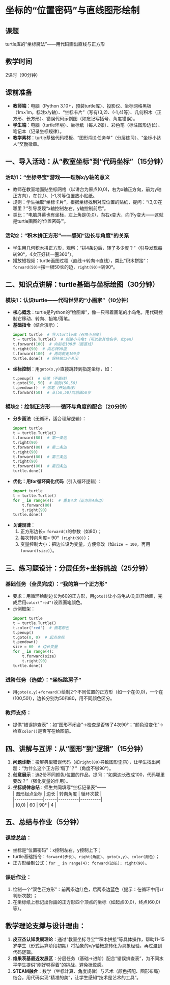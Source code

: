 # 坐标的“位置密码”与直线图形绘制


## 课题  
turtle库的“坐标魔法”——用代码画出直线与正方形  


## 教学时间  
2课时（90分钟）  


## 课前准备  
- **教师端**：电脑（Python 3.10+，预装turtle库）、投影仪、坐标网格黑板（1m×1m，标注x/y轴）、“坐标卡片”（写有(3,2)、(-1,4)等）、几何积木（正方形、长方形）、错误代码示例图（如忘记写括号、角度错误）。  
- **学生端**：电脑（turtle环境）、坐标纸（每人2张）、彩色笔（标注图形边长）、笔记本（记录坐标规律）。  
- **教学素材**：turtle基础代码模板、“图形闯关任务单”（分层练习）、“坐标小达人”奖励徽章。  


## 一、导入活动：从“教室坐标”到“代码坐标”（15分钟）  
### 活动1：“坐标寻宝”游戏——理解x/y轴的意义  
- 教师在教室地面贴坐标网格（以讲台为原点(0,0)，右为x轴正方向，前为y轴正方向），在(2,1)、(-1,3)等位置放小贴纸。  
- 规则：学生抽取“坐标卡片”，根据坐标找到对应位置的贴纸，提问：“(3,0)在哪里？”引导发现“x轴控制左右，y轴控制前后”。  
- 类比：“电脑屏幕也有坐标，左上角是(0,0)，向右x变大，向下y变大——这就是turtle画图的‘位置密码’”。  

### 活动2：“积木拼正方形”——感知“边长与角度”的关系  
- 学生用几何积木拼正方形，观察：“拼4条边后，转了多少度？”（引导发现每转90°，4次正好转一圈360°）。  
- 播放短视频：turtle画图过程（直线→转向→直线），类比“积木拼接”：`forward(50)`=摆一根50长的边，`right(90)`=转90°。  


## 二、知识点讲解：turtle基础与坐标绘图（30分钟）  
### 模块1：认识turtle——代码世界的“小画家”（10分钟）  
- **核心概念**：turtle是Python的“绘图库”，像一只带着画笔的小乌龟，用代码控制它移动、转向、抬笔/落笔。  
- **基础指令**（结合演示）：  
  ```python
  import turtle  # 导入turtle库（召唤小乌龟）
  t = turtle.Turtle()  # 创建小乌龟t（可以取其他名字，如pen）
  t.forward(100)  # 向前走100步（画直线）
  t.right(90)  # 向右转90度
  t.forward(100)  # 再向前走100步
  turtle.done()  # 保持窗口不关闭
  ```  
- **坐标控制**：用`goto(x,y)`直接跳转到指定坐标，如：  
  ```python
  t.penup()  # 抬笔（不画线）
  t.goto(50, 50)  # 跳到(50,50)
  t.pendown()  # 落笔（开始画线）
  t.forward(50)  # 从(50,50)向前画50步
  ```  

### 模块2：绘制正方形——循环与角度的配合（20分钟）  
- **分步画法**（无循环，适合理解逻辑）：  
  ```python
  import turtle
  t = turtle.Turtle()
  t.forward(80)  # 第一条边
  t.right(90)
  t.forward(80)  # 第二条边
  t.right(90)
  t.forward(80)  # 第三条边
  t.right(90)
  t.forward(80)  # 第四条边
  turtle.done()
  ```  
- **优化：用for循环简化代码**（引入循环逻辑）：  
  ```python
  import turtle
  t = turtle.Turtle()
  for _ in range(4):  # 重复4次（正方形4条边）
      t.forward(80)
      t.right(90)
  turtle.done()
  ```  
- **关键规律**：  
  1. 正方形边长= `forward()`的参数（如80）；  
  2. 每次转向角度= 90°（`right(90)`）；  
  3. 变量控制大小：把边长设为变量，方便修改（如`size = 100`，再用`forward(size)`）。  


## 三、练习题设计：分层任务+坐标挑战（25分钟）  
### 基础任务（全员完成）：“我的第一个正方形”  
- 要求：用循环绘制边长为60的正方形，用`goto()`让小乌龟从(0,0)开始画，完成后用`color("red")`设置画笔颜色。  
- 示例框架：  
  ```python
  import turtle
  t = turtle.Turtle()
  t.color("red")  # 画笔颜色
  t.penup()
  t.goto(0, 0)  # 起点坐标
  t.pendown()
  size = 60  # 边长变量
  for _ in range(4):
      t.forward(size)
      t.right(90)
  turtle.done()
  ```  

### 进阶任务（选做）：“坐标跳房子”  
- 用`goto(x,y)`+`forward()`绘制2个不同位置的正方形（如一个在(0,0)，一个在(100,50)），边长分别为50和80，用不同颜色区分。  

### 教师支持：  
- 提供“错误排查表”：如“图形不闭合”→检查是否转了4次90°；“颜色没变化”→检查`color()`是否写在绘图前。  


## 四、讲解与互评：从“图形”到“逻辑”（15分钟）  
1. **问题诊断**：投屏典型错误代码（如`right(80)`导致图形歪斜），让学生找出问题：“为什么这个正方形‘塌了’？”（角度不够90°）。  
2. **创意展示**：选2份不同颜色/位置的作品，提问：“如果边长改成100，代码哪里要改？”（强化变量的作用）。  
3. **坐标规律总结**：师生共同填写“坐标记录表”——  
   | 图形起点坐标 | 边长 | 转向角度 | 循环次数 |  
   |--------------|------|----------|----------|  
   | (0,0)        | 60   | 90°      | 4        |  


## 五、总结与作业（5分钟）  
### 课堂总结：  
- 坐标是“位置密码”：x控制左右，y控制上下；  
- turtle基础指令：`forward(步长)`、`right(角度)`、`goto(x,y)`、`color(颜色)`；  
- 正方形绘制公式：`for _ in range(4): forward(边长); right(90)`。  

### 课后作业：  
1. 绘制一个“双色正方形”：前两条边红色，后两条边蓝色（提示：在循环中用`if`判断次数）；  
2. 在坐标纸上标记出你画的正方形四个顶点的坐标（如起点(0,0)，终点(60,0)等）。  


## 教学理论支撑与设计理由：  
1. **皮亚杰认知发展理论**：通过“教室坐标寻宝”“积木拼接”等具体操作，帮助11-15岁学生（形式运算阶段初期）将抽象的x/y轴概念转化为具象经验，再过渡到代码逻辑。  
2. **维果茨基最近发展区**：分层任务（基础→进阶）配合“错误排查表”，为不同水平学生提供“刚好够得着”的挑战，避免挫败感。  
3. **STEAM融合**：数学（坐标计算、角度规律）与艺术（颜色搭配、图形布局）结合，用代码实现“精准的美”，让学生感知“技术是艺术的工具”。  


